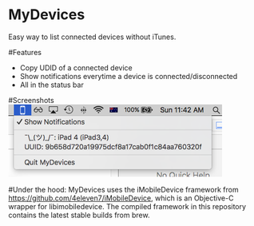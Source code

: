 # MyDevices
Easy way to list connected devices without iTunes.

#Features
- Copy UDID of a connected device
- Show notifications everytime a device is connected/disconnected
- All in the status bar

#Screenshots
![Screenshot of app working](https://raw.githubusercontent.com/ninjaprawn/MyDevices/master/Screenshot.png)

#Under the hood:
MyDevices uses the iMobileDevice framework from https://github.com/4eleven7/iMobileDevice, which is an Objective-C wrapper for libimobiledevice. The compiled framework in this repository contains the latest stable builds from brew.
